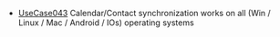  * [UseCase043](https://github.com/DomainDrivenArchitecture/ddaRequirement/blob/master/en/requirements/UseCase043.md) Calendar/Contact synchronization works on all (Win / Linux / Mac / Android / IOs) operating systems
